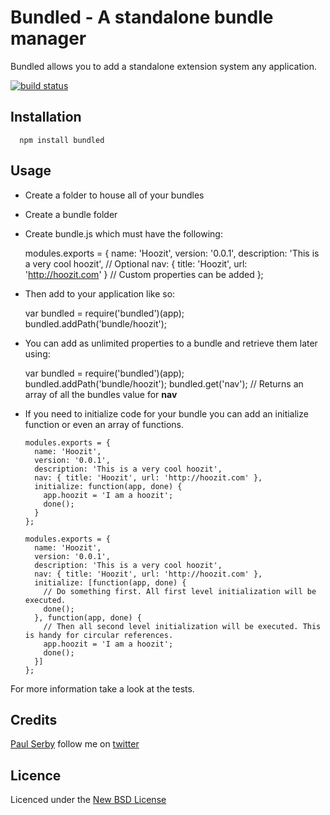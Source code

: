 # Bundled - A standalone bundle manager

Bundled allows you to add a standalone extension system any application.

[![build status](https://secure.travis-ci.org/serby/bundled.png)](http://travis-ci.org/serby/bundled)

## Installation

      npm install bundled

## Usage

* Create a folder to house all of your bundles
* Create a bundle folder
* Create bundle.js which must have the following:

    modules.exports = {
      name: 'Hoozit',
      version: '0.0.1',
      description: 'This is a very cool hoozit', // Optional
      nav: { title: 'Hoozit', url: 'http://hoozit.com' } // Custom properties can be added
    };

* Then add to your application like so:

    var bundled = require('bundled')(app);
    bundled.addPath('bundle/hoozit');

* You can add as unlimited properties to a bundle and retrieve them later using:

    var bundled = require('bundled')(app);
    bundled.addPath('bundle/hoozit');
    bundled.get('nav'); // Returns an array of all the bundles value for **nav**

* If you need to initialize code for your bundle you can add an initialize function or even an array of functions.

      modules.exports = {
        name: 'Hoozit',
        version: '0.0.1',
        description: 'This is a very cool hoozit',
        nav: { title: 'Hoozit', url: 'http://hoozit.com' },
        initialize: function(app, done) {
          app.hoozit = 'I am a hoozit';
          done();
        }
      };

      modules.exports = {
        name: 'Hoozit',
        version: '0.0.1',
        description: 'This is a very cool hoozit',
        nav: { title: 'Hoozit', url: 'http://hoozit.com' },
        initialize: [function(app, done) {
          // Do something first. All first level initialization will be executed.
          done();
        }, function(app, done) {
          // Then all second level initialization will be executed. This is handy for circular references.
          app.hoozit = 'I am a hoozit';
          done();
        }]
      };

For more information take a look at the tests.

## Credits
[Paul Serby](https://github.com/serby/) follow me on [twitter](http://twitter.com/PabloSerbo)

## Licence
Licenced under the [New BSD License](http://opensource.org/licenses/bsd-license.php)
